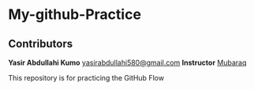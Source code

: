 # My-github-Practice
## Contributors
 **Yasir Abdullahi Kumo**
[yasirabdullahi580@gmail.com](mailto:yasirabdullahi580@gmail.com)
**Instructor** 
[Mubaraq](https://github.com/Mubarraqqq)

This repository is for practicing the GitHub Flow
